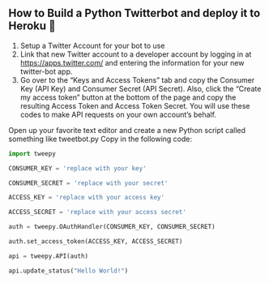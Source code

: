 ## How to Build a Python Twitterbot and deploy it to Heroku :robot: 

1. Setup a Twitter Account for your bot to use
2. Link that new Twitter account to a developer account by logging in at https://apps.twitter.com/ and entering the information for your new twitter-bot app.
3. Go over to the “Keys and Access Tokens” tab and copy the Consumer Key (API Key) and Consumer Secret (API Secret). Also, click the “Create my access token” button at the bottom of the page and copy the resulting Access Token and Access Token Secret. You will use these codes to make API requests on your own account’s behalf.

Open up your favorite text editor and create a new Python script called something like tweetbot.py 
Copy in the following code:

```python
import tweepy

CONSUMER_KEY = 'replace with your key'

CONSUMER_SECRET = 'replace with your secret'

ACCESS_KEY = 'replace with your access key'

ACCESS_SECRET = 'replace with your access secret'

auth = tweepy.OAuthHandler(CONSUMER_KEY, CONSUMER_SECRET)

auth.set_access_token(ACCESS_KEY, ACCESS_SECRET)

api = tweepy.API(auth)

api.update_status("Hello World!")

```

